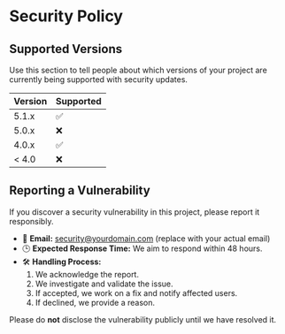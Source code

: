 # Security Policy

## Supported Versions

Use this section to tell people about which versions of your project are
currently being supported with security updates.

| Version | Supported          |
| ------- | ------------------ |
| 5.1.x   | :white_check_mark: |
| 5.0.x   | :x:                |
| 4.0.x   | :white_check_mark: |
| < 4.0   | :x:                |

## Reporting a Vulnerability

If you discover a security vulnerability in this project, please report it responsibly.

- 📧 **Email:** security@yourdomain.com (replace with your actual email)
- 🕒 **Expected Response Time:** We aim to respond within 48 hours.
- 🛠 **Handling Process:**
  1. We acknowledge the report.
  2. We investigate and validate the issue.
  3. If accepted, we work on a fix and notify affected users.
  4. If declined, we provide a reason.

Please do **not** disclose the vulnerability publicly until we have resolved it.

